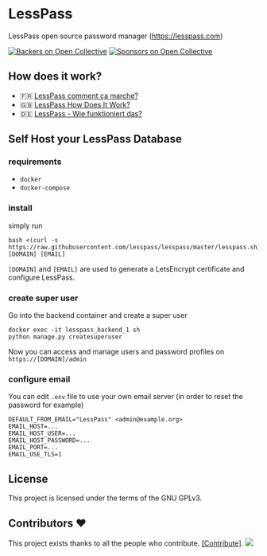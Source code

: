 # LessPass

LessPass open source password manager (https://lesspass.com)

[![Backers on Open Collective](https://opencollective.com/lesspass/backers/badge.svg)](#backers) [![Sponsors on Open Collective](https://opencollective.com/lesspass/sponsors/badge.svg)](#sponsors)

## How does it work?

 * :fr: [LessPass comment ça marche?](https://blog.lesspass.com/lesspass-comment-%C3%A7a-marche-9f1201fffda5#.yjmd1bcad)
 * :gb: [LessPass How Does It Work?](https://blog.lesspass.com/lesspass-how-it-works-dde742dd18a4#.vbgschksh)
 * :de: [LessPass - Wie funktioniert das?](https://blog.lesspass.com/lesspass-wie-funktioniert-das-9483e5fc2c09)


## Self Host your LessPass Database

### requirements 

 * `docker`
 * `docker-compose`

### install 

simply run 

    bash <(curl -s https://raw.githubusercontent.com/lesspass/lesspass/master/lesspass.sh) [DOMAIN] [EMAIL]

`[DOMAIN]` and `[EMAIL]` are used to generate a LetsEncrypt certificate and configure LessPass.

### create super user

Go into the backend container and create a super user

```
docker exec -it lesspass_backend_1 sh
python manage.py createsuperuser
```

Now you can access and manage users and password profiles on `https://[DOMAIN]/admin`


### configure email

You can edit `.env` file to use your own email server (in order to reset the password for example)

```
DEFAULT_FROM_EMAIL="LessPass" <admin@example.org>
EMAIL_HOST=...
EMAIL_HOST_USER=...
EMAIL_HOST_PASSWORD=...
EMAIL_PORT=...
EMAIL_USE_TLS=1
```

## License

This project is licensed under the terms of the GNU GPLv3.

## Contributors :heart:

This project exists thanks to all the people who contribute. [[Contribute]](CONTRIBUTING.md).
<a href="https://github.com/lesspass/lesspass/graphs/contributors"><img src="https://opencollective.com/lesspass/contributors.svg?width=890" /></a>
